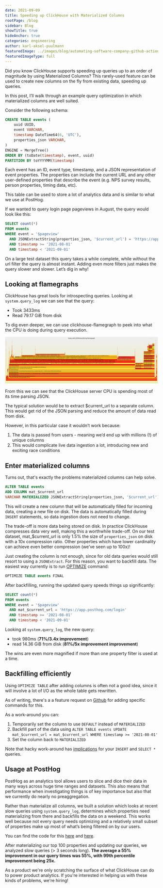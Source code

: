 ```yaml
---
date: 2021-09-09
title: Speeding up ClickHouse with Materialized Columns
rootPage: /blog
sidebar: Blog
showTitle: true
hideAnchor: true
categories: engineering
author: karl-aksel-puulmann
featuredImage: ../images/blog/automating-software-company-github-actions.png
featuredImageType: full
---
```


Did you know ClickHouse supports speeding up queries up to an order of magnitude by using Materialized Columns? This rarely-used feature can be used to create new columns on the fly from existing data, speeding up queries.

In this post, I’ll walk through an example query optimization in which materialized columns are well suited.

Consider the following schema:

```sql
CREATE TABLE events (
    uuid UUID,
    event VARCHAR,
    timestamp DateTime64(6, 'UTC'),
    properties_json VARCHAR,
)
ENGINE = MergeTree()
ORDER BY (toDate(timestamp), event, uuid)
PARTITION BY toYYYYMM(timestamp)
```

Each event has an ID,  event type, timestamp, and a JSON representation of event properties. The properties can include the current URL and any other user-defined properties that describe the event (e.g. NPS survey results, person properties, timing data, etc).

This table can be used to store a lot of analytics data and is similar to what we use at PostHog.

If we wanted to query login page pageviews in August, the query would look like this:

```sql
SELECT count(*)
FROM events
WHERE event = '$pageview'
  AND JSONExtractString(properties_json, '$current_url') = 'https://app.posthog.com/login'
  AND timestamp >= '2021-08-01'
  AND timestamp < '2021-09-01'
```

On a large test dataset this query takes a while complete, while without the url filter the query is almost instant. Adding even more filters just makes the query slower and slower. Let’s dig in why!

## Looking at flamegraphs

ClickHouse has great tools for introspecting queries. Looking at `system.query_log`  we can see that the query:

- Took 3433ms
- Read 79.17 GiB from disk

To dig even deeper, we can use clickhouse-flamegraph to peek into what the CPU is doing during query execution.

[![Flamegraph](../images/blog/clickhouse-materialized-columns/query-json-extract-CPU.svg)](../images/blog/clickhouse-materialized-columns/query-json-extract-CPU.svg)

From this we can see that the ClickHouse server CPU is spending most of its time parsing JSON.

The typical solution would be to extract $current_url to a separate column. This would get rid of the JSON parsing and reduce the amount of data read from disk.

However, in this particular case it wouldn’t work because:

1. The data is passed from users - meaning we’d end up with millions (!) of unique columns
2. This would complicate live data ingestion a lot, introducing new and exciting race conditions


## Enter materialized columns

Turns out, that's exactly the problems materialized columns can help solve.

```sql
ALTER TABLE events
ADD COLUMN mat_$current_url
VARCHAR MATERIALIZED JSONExtractString(properties_json, '$current_url')
```

This will create a new column that will be automatically filled for incoming data, creating a new file on disk. The data is automatically filled during `INSERT` statements, so data ingestion does not need to change.

The trade-off is more data being stored on disk. In practice ClickHouse compresses data very well, making this a worthwhile trade-off. On our test dataset, mat_$current_url is only 1.5% the size of `properties_json` on disk with a 10x compression ratio. Other properties which have lower cardinality can achieve even better compression (we’ve seen up to 100x)!

Just creating the column is not enough, since for old data queries would still resort to using a `JSONExtract`. For this reason, you want to backfill data. The easiest way currently is to run [OPTIMIZE](https://clickhouse.tech/docs/en/sql-reference/statements/optimize/) command:

```sql
OPTIMIZE TABLE events FINAL
```

After backfilling, running the updated query speeds things up significantly:

```sql
SELECT count(*)
FROM events
WHERE event = '$pageview'
  AND mat_$current_url = 'https://app.posthog.com/login'
  AND timestamp >= '2021-08-01'
  AND timestamp < '2021-09-01'
```

Looking at `system.query_log`, the new query:

- took 980ms (**71%/3.4x improvement**)
- read 14.36 GiB from disk (**81%/5x improvement improvement**)

The wins are even more magnified if more than one property filter is used at a time.


## Backfilling efficiently

Using `OPTIMIZE TABLE` after adding columns is often not a good idea, since it will involve a lot of I/O as the whole table gets rewritten.

As of writing, there's a a feature request on [Github](https://github.com/ClickHouse/ClickHouse/issues/27730) for adding specific commands for this.

As a work-around you can:
1. Temporarily set the column to use `DEFAULT` instead of `MATERIALIZED`
2. Backfill part of the data using `ALTER TABLE events UPDATE mat_$current_url = mat_$current_url WHERE timestamp >= '2021-08-01'`
3. Set the column back to `MATERIALIZED`

Note that hacky work-around has [implications](https://clickhouse.tech/docs/en/sql-reference/statements/create/table/#materialized) for your `INSERT` and `SELECT *` queries.


## Usage at PostHog

PostHog as an analytics tool allows users to slice and dice their data in many ways across huge time ranges and datasets. This also means that performance when investigating things is of key importance but also that we currently do nearly no preaggregation.

Rather than materialize all columns, we built a solution which looks at recent slow queries using `system.query_log`, determines which properties need materializing from there and backfills the data on a weekend. This works well because not every query needs optimizing and a relatively small subset of properties make up most of what’s being filtered on by our users.

You can find the code for this [here](https://github.com/PostHog/posthog/blob/c23704b3909ae8ebb827e6a43453e32b3d3487bd/ee/clickhouse/materialized_columns/analyze.py#L42-L119) and [here](https://github.com/PostHog/posthog/blob/c23704b3909ae8ebb827e6a43453e32b3d3487bd/ee/clickhouse/materialized_columns/columns.py#L37-L130).

After materializing our top 100 properties and updating our queries, we analyzed slow queries (> 3 seconds long). **The average a 55% improvement in our query times was 55%, with 99th percentile improvement being 25x.**

As a product we're only scratching the surface of what ClickHouse can do to power product analytics. If you're interested in helping us with these kinds of problems, we're hiring!

